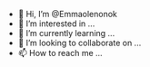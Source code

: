 - 👋 Hi, I’m @Emmaolenonok
- 👀 I’m interested in ...
- 🌱 I’m currently learning ...
- 💞️ I’m looking to collaborate on ...
- 📫 How to reach me ...

<!---
Emmaolenonok/Emmaolenonok is a ✨ special ✨ repository because its `README.md` (this file) appears on your GitHub profile.
You can click the Preview link to take a look at your changes.
--->
